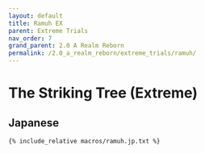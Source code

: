 ```yaml
---
layout: default
title: Ramuh EX
parent: Extreme Trials
nav_order: 7
grand_parent: 2.0 A Realm Reborn
permalink: /2.0_a_realm_reborn/extreme_trials/ramuh/
---
```


# The Striking Tree (Extreme)

## Japanese
```
{% include_relative macros/ramuh.jp.txt %}
```
